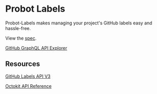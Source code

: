 # Probot Labels

Probot-Labels makes managing your project's GitHub labels easy and hassle-free.

View the [spec](spec.md).

[GitHub GraphQL API Explorer](https://developer.github.com/v4/explorer/)

## Resources

[GitHub Labels API V3](https://developer.github.com/v3/issues/labels/#update-a-label)

[Octokit API Reference](https://octokit.github.io/rest.js/)
